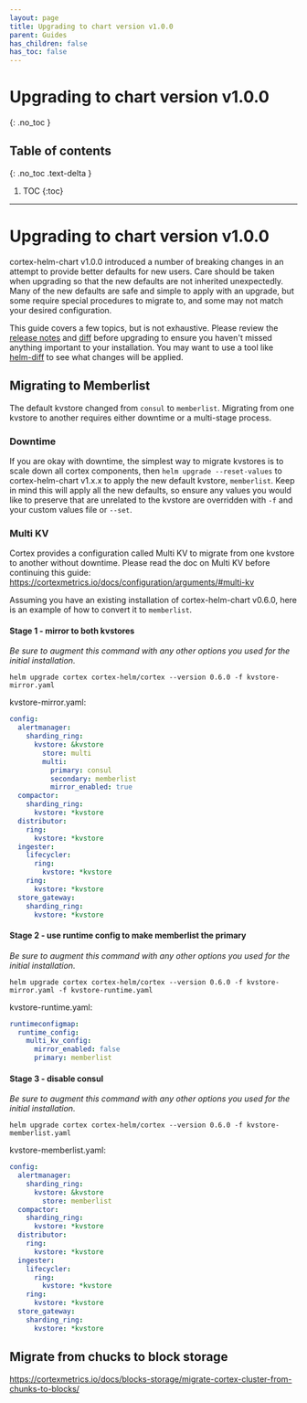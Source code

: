 ```yaml
---
layout: page
title: Upgrading to chart version v1.0.0
parent: Guides
has_children: false
has_toc: false
---
```

# Upgrading to chart version v1.0.0
{: .no_toc }

## Table of contents
{: .no_toc .text-delta }

1. TOC
{:toc}

---
# Upgrading to chart version v1.0.0

cortex-helm-chart v1.0.0 introduced a number of breaking changes in an attempt to provide better defaults for new users. Care should be taken when upgrading so that the new defaults are not inherited unexpectedly. Many of the new defaults are safe and simple to apply with an upgrade, but some require special procedures to migrate to, and some may not match your desired configuration.

This guide covers a few topics, but is not exhaustive. Please review the [release notes](https://github.com/cortexproject/cortex-helm-chart/releases/tag/v1.0.0) and [diff](https://github.com/cortexproject/cortex-helm-chart/compare/v0.6.0...v1.0.0) before upgrading to ensure you haven't missed anything important to your installation. You may want to use a tool like [helm-diff](https://github.com/databus23/helm-diff) to see what changes will be applied.

## Migrating to Memberlist

The default kvstore changed from `consul` to `memberlist`. Migrating from one kvstore to another requires either downtime or a multi-stage process.

### Downtime

If you are okay with downtime, the simplest way to migrate kvstores is to scale down all cortex components, then `helm upgrade --reset-values` to cortex-helm-chart v1.x.x to apply the new default kvstore, `memberlist`. Keep in mind this will apply all the new defaults, so ensure any values you would like to preserve that are unrelated to the kvstore are overridden with `-f` and your custom values file or `--set`.

### Multi KV

Cortex provides a configuration called Multi KV to migrate from one kvstore to another without downtime. Please read the doc on Multi KV before continuing this guide: https://cortexmetrics.io/docs/configuration/arguments/#multi-kv

Assuming you have an existing installation of cortex-helm-chart v0.6.0, here is an example of how to convert it to `memberlist`.
#### Stage 1 - mirror to both kvstores

_Be sure to augment this command with any other options you used for the initial installation._
```
helm upgrade cortex cortex-helm/cortex --version 0.6.0 -f kvstore-mirror.yaml
```

kvstore-mirror.yaml:
```yaml
config:
  alertmanager:
    sharding_ring:
      kvstore: &kvstore
        store: multi
        multi:
          primary: consul
          secondary: memberlist
          mirror_enabled: true
  compactor:
    sharding_ring:
      kvstore: *kvstore
  distributor:
    ring:
      kvstore: *kvstore
  ingester:
    lifecycler:
      ring:
        kvstore: *kvstore
    ring:
      kvstore: *kvstore
  store_gateway:
    sharding_ring:
      kvstore: *kvstore
```

#### Stage 2 - use runtime config to make memberlist the primary

_Be sure to augment this command with any other options you used for the initial installation._
```
helm upgrade cortex cortex-helm/cortex --version 0.6.0 -f kvstore-mirror.yaml -f kvstore-runtime.yaml
```

kvstore-runtime.yaml:
```yaml
runtimeconfigmap:
  runtime_config:
    multi_kv_config:
      mirror_enabled: false
      primary: memberlist
```

#### Stage 3 - disable consul

_Be sure to augment this command with any other options you used for the initial installation._
```
helm upgrade cortex cortex-helm/cortex --version 0.6.0 -f kvstore-memberlist.yaml
```

kvstore-memberlist.yaml:
```yaml
config:
  alertmanager:
    sharding_ring:
      kvstore: &kvstore
        store: memberlist
  compactor:
    sharding_ring:
      kvstore: *kvstore
  distributor:
    ring:
      kvstore: *kvstore
  ingester:
    lifecycler:
      ring:
        kvstore: *kvstore
    ring:
      kvstore: *kvstore
  store_gateway:
    sharding_ring:
      kvstore: *kvstore
```

## Migrate from chucks to block storage

https://cortexmetrics.io/docs/blocks-storage/migrate-cortex-cluster-from-chunks-to-blocks/

